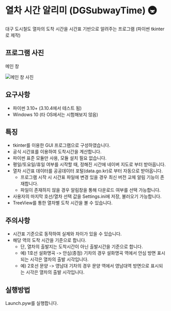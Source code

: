 # 열차 시간 알리미 (DGSubwayTime) 🚇 
대구 도시철도 열차의 도착 시간을 시간표 기반으로 알려주는 프로그램 (파이썬 tkinter로 제작)

## 프로그램 사진

메인 창

![메인 창 사진](https://user-images.githubusercontent.com/60684821/174765424-98a0ffcf-2ba3-44b0-83ee-74f0521a60a5.jpg)



## 요구사항
* 파이썬 3.10+ (3.10.4에서 테스트 됨)
* Windows 10 (타 OS에서는 시험해보지 않음)

## 특징
* tkinter를 이용한 GUI 프로그램으로 구성하였습니다.
* 공식 시간표를 이용하여 도착시간을 계산합니다.
* 파이썬 표준 모듈만 사용, 모듈 설치 필요 없습니다.
* 평일/토요일/휴일 여부를 시작할 때, 정해진 시간에 네이버 지도로 부터 받아옵니다.
* 열차 시간표 데이터를 공공데이터 포털(data.go.kr)로 부터 자동으로 받아옵니다.
  * 프로그램 시작 시 시간표 파일에 변경 있을 경우 최신 버전 교체 알림 기능이 존재합니다.
  * 파일이 존재하지 않을 경우 알림창을 통해 다운로드 여부를 선택 가능합니다.
* 사용자의 마지막 호선/열차 선택 값을 Settings.ini에 저장, 불러오기 가능합니다.
* TreeView를 통한 열차별 도착 시간을 볼 수 있습니다.

## 주의사항
* 시간표 기준으로 동작하여 실제와 차이가 있을 수 있습니다.
* 해당 역의 도착 시간을 기준으로 합니다.
  * 단, 열차의 출발지는 도착시간이 아닌 출발시간을 기준으로 합니다.
  * 예) 1호선 설화명곡 -> 안심(종점) 기차의 경우 설화명곡 역에서 안심 방면 표시되는 시각은 열차의 출발 시각입니다.
  * 예) 2호선 문양 -> 영남대 기차의 경우 문양 역에서 영남대역 방면으로 표시되는 시각은 열차의 출발 시각입니다.

## 실행방법
Launch.pyw를 실행합니다.
